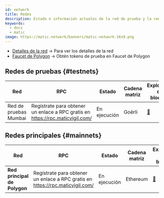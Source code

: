 ```yaml
---
id: network
title: Redes
description: Estado e información actuales de la red de prueba y la red principal.
keywords:
  - docs
  - matic
image: https://matic.network/banners/matic-network-16x9.png
---
```



- [Detalles de la red](/docs/develop/network-details/network) -> Para ver los detalles de la red
- [Faucet de Polygon](https://faucet.polygon.technology/) -> Obtén tokens de prueba en Faucet de Polygon


## Redes de pruebas {#testnets}
| Red | RPC | Estado | Cadena matriz | Explorador de bloques |
|-----------|------|----------------|----------------------------------------------------------------------------------------------------------------|------------------------------------|
| Red de pruebas Mumbai | Regístrate para obtener un enlace a RPC gratis en https://rpc.maticvigil.com/ | En ejecución | Goërli | [:ledger:](https://mumbai.polygonscan.com/) |


## Redes principales {#mainnets}
| Red | RPC | Estado | Cadena matriz | Explorador de bloques |
|---------------|------|------------|------------------------------------------------------------------------------|-------------------------------------
| **Red principal de Polygon** | Regístrate para obtener un enlace a RPC gratis en https://rpc.maticvigil.com/ | En ejecución | Ethereum | [:ledger:](https://polygonscan.com/) |


